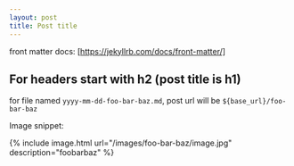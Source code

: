 ```yaml
---
layout: post
title: Post title
---
```


front matter docs: [https://jekyllrb.com/docs/front-matter/]

## For headers start with h2 (post title is h1)

for file named `yyyy-mm-dd-foo-bar-baz.md`, post url will be `${base_url}/foo-bar-baz`

Image snippet:

{% include image.html url="/images/foo-bar-baz/image.jpg" description="foobarbaz" %}
